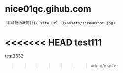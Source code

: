 # nice01qc.gihub.com



```
[有帮助的截图]({{ site.url }}/assets/screenshot.jpg)
```
<<<<<<< HEAD
test111
=======
test3333
>>>>>>> origin/master
